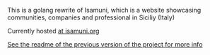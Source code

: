 This is a golang rewrite of Isamuni, which is a website showcasing communities, companies and professional in Siciliy (Italy)

Currently hosted [at isamuni.org](https://www.isamuni.org)

[See the readme of the previous version of the project for more info](https://github.com/isamuni/isamuni)